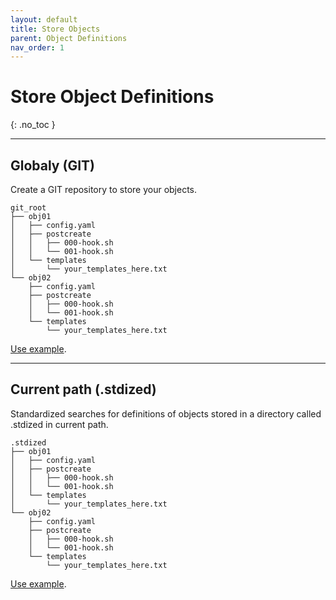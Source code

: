 ```yaml
---
layout: default
title: Store Objects
parent: Object Definitions
nav_order: 1
---
```


# Store Object Definitions
{: .no_toc }

---

## Globaly (GIT)

Create a GIT repository to store your objects.

    git_root
    ├── obj01
    │   ├── config.yaml
    │   ├── postcreate
    │   │   ├── 000-hook.sh
    │   │   └── 001-hook.sh
    │   └── templates
    │       └── your_templates_here.txt
    └── obj02
        ├── config.yaml
        ├── postcreate
        │   ├── 000-hook.sh
        │   └── 001-hook.sh
        └── templates
            └── your_templates_here.txt

[Use example](/docs/examples/git/).

---

## Current path (.stdized)

Standardized searches for definitions of objects stored in a directory called .stdized in current path.

    .stdized
    ├── obj01
    │   ├── config.yaml
    │   ├── postcreate
    │   │   ├── 000-hook.sh
    │   │   └── 001-hook.sh
    │   └── templates
    │       └── your_templates_here.txt
    └── obj02
        ├── config.yaml
        ├── postcreate
        │   ├── 000-hook.sh
        │   └── 001-hook.sh
        └── templates
            └── your_templates_here.txt

[Use example](/docs/examples/terraform/).
